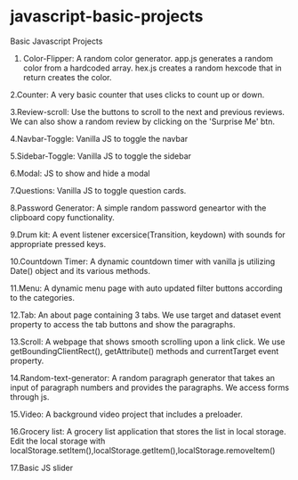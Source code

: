 # javascript-basic-projects

Basic Javascript Projects

1. Color-Flipper: A random color generator. app.js generates a random color from a hardcoded array. hex.js creates a random hexcode that in return creates the color.

2.Counter: A very basic counter that uses clicks to count up or down.

3.Review-scroll: Use the buttons to scroll to the next and previous reviews. We can also show a random review by clicking on the 'Surprise Me' btn.

4.Navbar-Toggle: Vanilla JS to toggle the navbar

5.Sidebar-Toggle: Vanilla JS to toggle the sidebar

6.Modal: JS to show and hide a modal

7.Questions: Vanilla JS to toggle question cards.

8.Password Generator: A simple random password geneartor with the clipboard copy functionality.

9.Drum kit: A event listener excersice(Transition, keydown) with sounds for appropriate pressed keys.

10.Countdown Timer: A dynamic countdown timer with vanilla js utilizing Date() object and its various methods.

11.Menu: A dynamic menu page with auto updated filter buttons according to the categories.

12.Tab: An about page containing 3 tabs. We use target and dataset event property to access the tab buttons and show the paragraphs.

13.Scroll: A webpage that shows smooth scrolling upon a link click. We use getBoundingClientRect(), getAttribute() methods and currentTarget event property.

14.Random-text-generator: A random paragraph generator that takes an input of paragraph numbers and provides the paragraphs. We access forms through js.

15.Video: A background video project that includes a preloader.

16.Grocery list: A grocery list application that stores the list in local storage. Edit the local storage with localStorage.setItem(),localStorage.getItem(),localStorage.removeItem()

17.Basic JS slider
